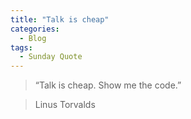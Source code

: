 ```yaml
---
title: "Talk is cheap"
categories:
  - Blog
tags:
  - Sunday Quote
---
```


> “Talk is cheap. Show me the code.” 

>  Linus Torvalds